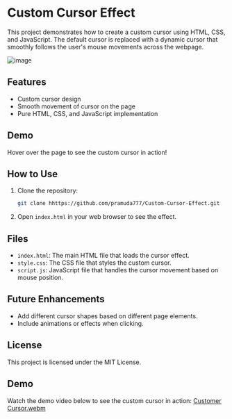 # Custom Cursor Effect

This project demonstrates how to create a custom cursor using HTML, CSS, and JavaScript. The default cursor is replaced with a dynamic cursor that smoothly follows the user's mouse movements across the webpage.

![image](https://github.com/user-attachments/assets/8951d306-7c7e-42a1-9a55-be235ee3c5b6)

## Features

- Custom cursor design
- Smooth movement of cursor on the page
- Pure HTML, CSS, and JavaScript implementation

## Demo

Hover over the page to see the custom cursor in action!

## How to Use

1. Clone the repository:

    ```bash
    git clone hhttps://github.com/pramuda777/Custom-Cursor-Effect.git
    ```

2. Open `index.html` in your web browser to see the effect.

## Files

- `index.html`: The main HTML file that loads the cursor effect.
- `style.css`: The CSS file that styles the custom cursor.
- `script.js`: JavaScript file that handles the cursor movement based on mouse position.

## Future Enhancements

- Add different cursor shapes based on different page elements.
- Include animations or effects when clicking.

## License

This project is licensed under the MIT License.

## Demo

Watch the demo video below to see the custom cursor in action:
[Customer Cursor.webm](https://github.com/user-attachments/assets/278193cf-9155-4df8-b7e4-61e7173c645c)
